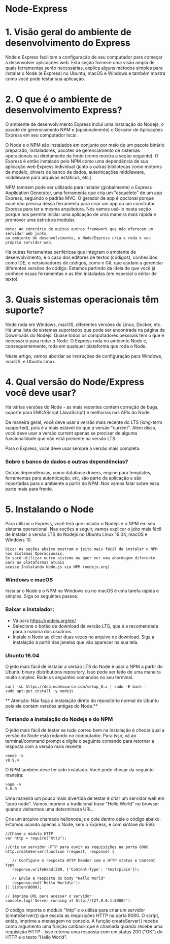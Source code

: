 # Node-Express

# 1. Visão geral do ambiente de desenvolvimento do Express
Node e Express facilitam a configuração de seu computador para começar a desenvolver aplicações web. Esta seção fornece uma visão ampla de quais ferramentas serão necessárias, explica alguns métodos simples para instalar o Node (e Express) no Ubuntu, macOS e Windows e também mostra como você pode testar sua aplicação.

# 2. O que é o ambiente de desenvolvimento Express?
O ambiente de desenvolvimento Express inclui uma instalação do Nodejs, o pacote de gerenciamento NPM e (opcionalmente) o Gerador de Aplicações Express em seu computador local.

O Node e o NPM são instalados em conjunto por meio de um pacote binário preparado, instaladores, pacotes de gerenciamento de sistemas operacionais ou diretamente da fonte (como mostra a seção seguinte). O Express é então instalado pelo NPM como uma dependência de sua aplicação web Express individual (junto a outras bibliotecas como motores de modelo, drivers de banco de dados, autenticações middleware, middleware para arquivos estáticos, etc.)

NPM também pode ser utilizado para instalar (globalmente) o Express Application Generator, uma ferramenta que cria um "esqueleto" de um app Express, seguindo o padrão MVC. O gerador de app é opcional porque você não precisa dessa ferramenta para criar um app ou um construtor Express para ter a mesma arquitetura. Nós vamos usá-lo nesta seção porque nos permite iniciar uma aplicação de uma maneira mais rápida e promover uma estrutura modular.

```
Nota: Ao contrário de muitos outros framework que não oferecem um servidor web junto
ao ambiente de desenvolvimento, o Node/Express cria e roda o seu próprio servidor web.
```

Há outras ferramentas periféricas que integram o ambiente de desenvolvimento, é o caso dos editores de textos (códigos), conhecidos como IDE, e versionadores de códigos, como o Git, que ajudam a gerenciar diferentes versões do código. Estamos partindo da ideia de que você já conhece essas ferramentas e as têm instaladas (em especial o editor de texto).

# 3. Quais sistemas operacionais têm suporte?
Node roda em Windows, macOS, diferentes versões do Linux, Docker, etc. Há uma lista de sistemas suportados que pode ser encontrada na página de Downloads do Nodejs. Quase todos os computadores pessoais têm o que é necessário para rodar o Node. O Express roda no ambiente Node e, consequentemente, roda em qualquer plataforma que roda o Node.

Neste artigo, vamos abordar as instruções de configuração para Windows, macOS, e Ubuntu Linux.

# 4. Qual versão do Node/Express você deve usar?
Há várias versões do Node - as mais recentes contém correção de bugs, suporte para EMCAScript (JavaScript) e melhorias nas APIs do Node.

De maneira geral, você deve usar a versão mais recente do LTS (long-term supported), pois é a mais estável do que a versão "current". Além disso, você deve usar a versão current apenas se precisar de alguma funcionalidade que não está presente na versão LTS.

Para o Express, você deve usar sempre a versão mais completa.

### Sobre o banco de dados e outras dependências?
Outras dependências, como database drivers, engine para templates, ferramentas para autenticação, etc, são parte da aplicação e são importadas para o ambiente a partir do NPM. Nós vamos falar sobre essa parte mais para frente.

# 5. Instalando o Node
Para utilizar o Express, você terá que instalar o Nodejs e o NPM em seu sistema operacional. Nas seções a seguir, vamos explicar o jeito mais fácil de instalar a versão LTS do Nodejs no Ubuntu Linux 16.04, macOS e Windows 10.

```
Dica: As seções abaixo mostram o jeito mais fácil de instalar o NPM nos Sistemas Operacionais. 
Se você utilizar outro sistema ou quer ver uma abordagem diferente para as plataformas atuais 
acesse Instalando Node.js via NPM (nodejs.org).
```

### Windows e macOS
Instalar o Node e o NPM no Windows ou no macOS é uma tarefa rápida e simples. Siga os seguintes passos:

### Baixar o instalador:
- Vá para https://nodejs.org/en/
- Selecione o botão de download da versão LTS, que é a recomendada para a maioria dos usuários.
- Instale o Node ao clicar duas vezes no arquivo de download. Siga a instalação a partir das janelas que vão aparecer na sua tela.

### Ubuntu 16.04
O jeito mais fácil de instalar a versão LTS do Node é usar o NPM a partir do Ubuntu binary distributions repository. Isso pode ser feito de uma maneira muito simples. Rode os seguintes comandos no seu terminal.

```
curl -sL https://deb.nodesource.com/setup_8.x | sudo -E bash -
sudo apt-get install -y nodejs
```

** Atenção: Não faça a instalação direto do repositório normal do Ubuntu pois ele contém versões antigas do Node.**

### Testando a instalação do Nodejs e do NPM
O jeito mais fácil de testar se tudo correu bem na instalação é checar qual a versão do Node está rodando no computador. Para isso, vá ao terminal/command prompt e digite o seguinte comando para retornar a resposta com a versão mais recente.

```
>node -v
v8.9.4
```
O NPM também deve ter sido instalado. Você pode checar da seguinte maneira:

```
>npm -v
5.6.0
```

Uma maneira um pouco mais divertida de testar é criar um servidor web em "puro node". Vamos imprimir a tradicional frase "Hello World" no browser quando visitarmos uma determinada URL.

Crie um arquivo chamado hellonode.js e cole dentro dele o código abaixo. Estamos usando apenas o Node, sem o Express, e com sintaxe do ES6.

```
//Chame o módulo HTTP
var http = require("http");

//Crie um servidor HTTP para ouvir as requisições na porta 8000
http.createServer(function (request, response) {

   // Configure o resposta HTTP header com o HTTP status e Content type
   response.writeHead(200, {'Content-Type': 'text/plain'});

   // Envie a resposta do body "Hello World"
   response.end('Hello World\n');
}).listen(8000);

// Imprima URL para acessar o servidor
console.log('Server running at http://127.0.0.1:8000/')
```

O código importa o módulo "http" e o utiliza para criar um servidor (createServer()) que escuta as requisições HTTP na porta 8000. O script, então, imprime a mensagem no console. A função createServer() recebe como argumento uma função callback que é chamada quando recebe uma requisição HTTP - isso retorna uma resposta com um status 200 ("OK") do HTTP e o texto "Hello World".










